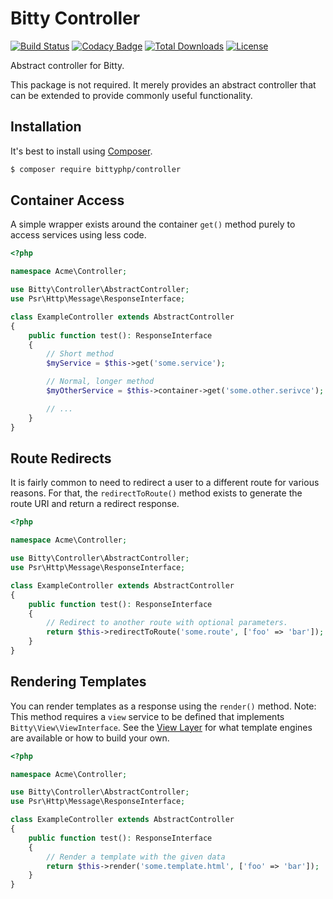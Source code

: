 # Bitty Controller

[![Build Status](https://travis-ci.org/bittyphp/controller.svg?branch=master)](https://travis-ci.org/bittyphp/controller)
[![Codacy Badge](https://api.codacy.com/project/badge/Coverage/dc4b54b867cc44a5882dfb8c9fdc4ff5)](https://www.codacy.com/app/bittyphp/controller)
[![Total Downloads](https://poser.pugx.org/bittyphp/controller/downloads)](https://packagist.org/packages/bittyphp/controller)
[![License](https://poser.pugx.org/bittyphp/controller/license)](https://packagist.org/packages/bittyphp/controller)

Abstract controller for Bitty.

This package is not required. It merely provides an abstract controller that can be extended to provide commonly useful functionality.

## Installation

It's best to install using [Composer](https://getcomposer.org/).

```sh
$ composer require bittyphp/controller
```

## Container Access

A simple wrapper exists around the container `get()` method purely to access services using less code.

```php
<?php

namespace Acme\Controller;

use Bitty\Controller\AbstractController;
use Psr\Http\Message\ResponseInterface;

class ExampleController extends AbstractController
{
    public function test(): ResponseInterface
    {
        // Short method
        $myService = $this->get('some.service');

        // Normal, longer method
        $myOtherService = $this->container->get('some.other.serivce');

        // ...
    }
}
```

## Route Redirects

It is fairly common to need to redirect a user to a different route for various reasons. For that, the `redirectToRoute()` method exists to generate the route URI and return a redirect response.

```php
<?php

namespace Acme\Controller;

use Bitty\Controller\AbstractController;
use Psr\Http\Message\ResponseInterface;

class ExampleController extends AbstractController
{
    public function test(): ResponseInterface
    {
        // Redirect to another route with optional parameters.
        return $this->redirectToRoute('some.route', ['foo' => 'bar']);
    }
}
```

## Rendering Templates

You can render templates as a response using the `render()` method. Note: This method requires a `view` service to be defined that implements `Bitty\View\ViewInterface`. See the [View Layer](https://github.com/bittyphp/view) for what template engines are available or how to build your own.

```php
<?php

namespace Acme\Controller;

use Bitty\Controller\AbstractController;
use Psr\Http\Message\ResponseInterface;

class ExampleController extends AbstractController
{
    public function test(): ResponseInterface
    {
        // Render a template with the given data
        return $this->render('some.template.html', ['foo' => 'bar']);
    }
}
```
